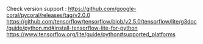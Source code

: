 
Check version support : https://github.com/google-coral/pycoral/releases/tag/v2.0.0
https://github.com/tensorflow/tensorflow/blob/v2.5.0/tensorflow/lite/g3doc/guide/python.md#install-tensorflow-lite-for-python
https://www.tensorflow.org/lite/guide/python#supported_platforms
